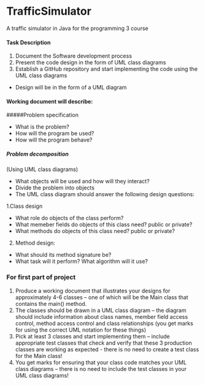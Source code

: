 # TrafficSimulator
A traffic simulator in Java for the programming 3 course

#### Task Description
1. Document the Software development process
2. Present the code design in the form of UML class diagrams
3. Establish a GitHub repository and start implementing the code using the UML class diagrams

- Design will be in the form of a UML diagram

#### Working document will describe:

#####Problem specification
* What is the problem? 
* How will the program be used? 
* How will the program behave?

##### Problem decomposition 
(Using UML class diagrams)
* What objects will be used and how will they interact?
* Divide the problem into objects
* The UML class diagram should answer the following design questions:

1.Class design
* What role do objects of the class perform?
* What memeber fields do objects of this class need? public or private?
* What methods do objects of this class need? public or private?
2. Method design:
* What should its method signature be?
* What task will it perform? What algorithm will it use?
 
    
### For first part of project
1. Produce a working document that illustrates your designs for approximately 4-6 classes – one of which will be the Main class that contains the main() method.
2. The classes should be drawn in a UML class diagram – the diagram should include information about class names, member field access control, method access control and class relationships (you get marks for using the correct UML notation for these things)
3. Pick at least 3 classes and start implementing them – include appropriate test classes that check and verify that these 3 production classes are working as expected - there is no need to create a test class for the Main class!
4. You get marks for ensuring that your class code matches your UML class diagrams – there is no need to include the test classes in your UML class diagrams!

